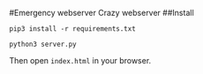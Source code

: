 #Emergency webserver
Crazy webserver
##Install
```
pip3 install -r requirements.txt
```

```
python3 server.py
```

Then open `index.html` in your browser.
